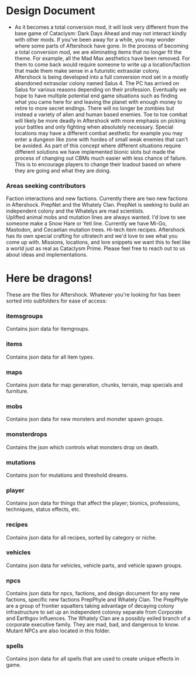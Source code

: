# Design Document
* As it becomes a total conversion mod, it will look very different from the base game of Cataclysm: Dark Days Ahead and may not interact kindly with other mods.  If you've been away for a while, you may wonder where some parts of Aftershock have gone.  In the process of becoming a total conversion mod, we are eliminating items that no longer fit the theme.  For example, all the Mad Max aesthetics have been removed.  For them to come back would require someone to write up a location/faction that made them make sense in a futuristic extrasolar colony.  
Aftershock is being developed into a full conversion mod set in a mostly abandoned extrasolar colony named Salus 4.  The PC has arrived on Salus for various reasons depending on their profession.  Eventually we hope to have multiple potential end game situations such as finding what you came here for and leaving the planet with enough money to retire to more secret endings.  There will no longer be zombies but instead a variety of alien and human based enemies.  Toe to toe combat will likely be more deadly in Aftershock with more emphasis on picking your battles and only fighting when absolutely necessary.  Special locations may have a different combat aesthetic for example you may enter a dungeon like zone with hordes of small weak enemies that can't be avoided.  As part of this concept where different situations require different solutions we have implemented bionic slots but made the process of changing out CBMs much easier with less chance of failure.  This is to encourage players to change their loadout based on where they are going and what they are doing.

### Areas seeking contributors
Faction interactions and new factions.  Currently there are two new factions in Aftershock. PrepNet and the Whately Clan.  PrepNet is seeking to build an independent colony and the Whatelys are mad scientists.  
Uplifted animal mobs and mutation lines are always wanted.  I'd love to see someone make a Snow Hare or Yeti line.  Currently we have Mi-Go, Mastodon, and Cecaelian mutation trees.
Hi-tech item recipes.  Aftershock has its own special crafting for ultratech and we'd love to see what you come up with.
Missions, locations, and lore snippets we want this to feel like a world just as real as Cataclysm Prime.
Please feel free to reach out to us about ideas and implementations.


# Here be dragons!

These are the files for Aftershock. Whatever you're looking for has been sorted into subfolders for ease of access:

### itemsgroups

Contains json data for itemgroups.

### items

Contains json data for all item types.

### maps

Contains json data for map generation, chunks, terrain, map specials and furniture.

### mobs

Contains json data for new monsters and monster spawn groups.

### monsterdrops

Contains the json which controls what monsters drop on death.

### mutations

Contains json for mutations and threshold dreams.

### player

Contains json data for things that affect the player; bionics, professions, techniques, status effects, etc.

### recipes

Contains json data for all recipes, sorted by category or niche.

### vehicles

Contains json data for vehicles, vehicle parts, and vehicle spawn groups.

### npcs

Contains json data for npcs, factions, and design document for any new factions, specific new factions PrepPhyle and Whately Clan.  The PrepPhyle are a group of frontier squatters taking advantage of decaying colony infrastructure to set up an independent colonoy separate from Corporate and Earthgov influences.  The Whately Clan are a possibly exiled branch of a corporate executive family.  They are mad, bad, and dangerous to know. Mutant NPCs are also located in this folder.

### spells

Contains json data for all spells that are used to create unique effects in game.

